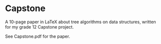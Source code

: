 # Capstone

A 10-page paper in LaTeX about tree algorithms on data structures, written for my grade 12 Capstone project.

See Capstone.pdf for the paper.
